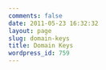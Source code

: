 ```yaml
---
comments: false
date: 2011-05-23 16:32:32
layout: page
slug: domain-keys
title: Domain Keys
wordpress_id: 759
---
```


